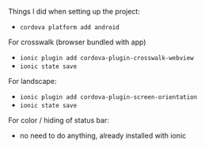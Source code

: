 Things I did when setting up the project:

* `cordova platform add android`

For crosswalk (browser bundled with app)
* `ionic plugin add cordova-plugin-crosswalk-webview`
* `ionic state save`

For landscape:
* `ionic plugin add cordova-plugin-screen-orientation`
* `ionic state save`

For color / hiding of status bar:
* no need to do anything, already installed with ionic
